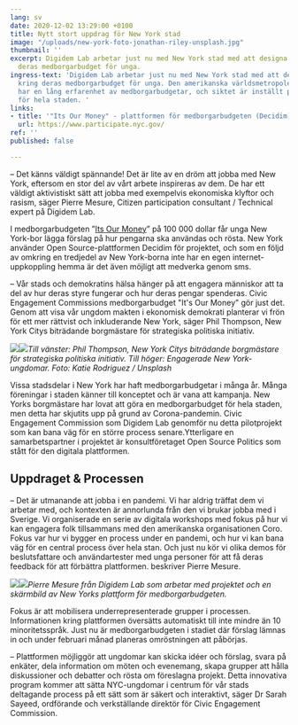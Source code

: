 ```yaml
---
lang: sv
date: 2020-12-02 13:29:00 +0100
title: Nytt stort uppdrag för New York stad
image: "/uploads/new-york-foto-jonathan-riley-unsplash.jpg"
thumbnail: ''
excerpt: Digidem Lab arbetar just nu med New York stad med att designa processen kring
  deras medborgarbudget för unga.
ingress-text: 'Digidem Lab arbetar just nu med New York stad med att designa processen
  kring deras medborgarbudget för unga. Den amerikanska världsmetropolens stadsdelar
  har en lång erfarenhet av medborgarbudgetar, och siktet är inställt på en budget
  för hela staden. '
links:
- title: '"Its Our Money" - plattformen för medborgarbudgeten (Decidim)'
  url: https://www.participate.nyc.gov/
ref: ''
published: false

---
```

– Det känns väldigt spännande! Det är lite av en dröm att jobba med New York, eftersom en stor del av vårt arbete inspireras av dem. De har ett väldigt aktivistiskt sätt att jobba med exempelvis ekonomiska klyftor och rasism, säger Pierre Mesure, Citizen participation consultant / Technical expert på Digidem Lab.

I medborgarbudgeten ”[Its Our Money](https://www.participate.nyc.gov/)” på 100 000 dollar får unga New York-bor lägga förslag på hur pengarna ska användas och rösta. New York använder Open Source-plattformen Decidim för projektet, och som en följd av omkring en tredjedel av New York-borna inte har en egen internet-uppkoppling hemma är det även möjligt att medverka genom sms.

– Vår stads och demokratins hälsa hänger på att engagera människor att ta del av hur deras styre fungerar och hur deras pengar spenderas. Civic Engagement Commissions medborgarbudget "It's Our Money" gör just det. Genom att visa vår ungdom makten i ekonomisk demokrati planterar vi frön för ett mer rättvist och inkluderande New York, säger Phil Thompson, New York Citys biträdande borgmästare för strategiska politiska initiativ.

![](/uploads/j-phillip-thompson.jpg)![](/uploads/new-york-people-foto-katie-rodriguez-c00xntwgdeu-unsplash.jpg)_Till vänster: Phil Thompson, New York Citys biträdande borgmästare för strategiska politiska initiativ. Till höger: Engagerade New York-ungdomar. Foto: Katie Rodriguez / Unsplash_

Vissa stadsdelar i New York har haft medborgarbudgetar i många år. Många föreningar i staden känner till konceptet och är vana att kampanja. New Yorks borgmästare har lovat att göra en medborgarbudget för hela staden, men detta har skjutits upp på grund av Corona-pandemin. Civic Engagement Commission som Digidem Lab genomför nu detta pilotprojekt som kan bana väg för en större process senare.Ytterligare en samarbetspartner i projektet är konsultföretaget Open Source Politics som stått för den digitala plattformen.

## Uppdraget & Processen

– Det är utmanande att jobba i en pandemi. Vi har aldrig träffat dem vi arbetar med, och kontexten är annorlunda från den vi brukar jobba med i Sverige. Vi organiserade en serie av digitala workshops med fokus på hur vi kan engagera folk tillsammans med den amerikanska organisationen Coro. Fokus var hur vi bygger en process under en pandemi, och hur vi kan bana väg för en central process över hela stan. Och just nu kör vi olika demos för beslutsfattare och användartester med unga personer för att få deras feedback för att förbättra plattformen. beskriver Pierre Mesure.

![](/uploads/pierre.jpg)![](/uploads/decidim-new-york-jpg.jpg)_Pierre Mesure från Digidem Lab som arbetar med projektet och en skärmbild av New Yorks plattform för medborgarbudgeten._

Fokus är att mobilisera underrepresenterade grupper i processen. Informationen kring plattformen översätts automatiskt till inte mindre än 10 minoritetsspråk. Just nu är medborgarbudgeten i stadiet där förslag lämnas in och under februari månad planeras omröstningen att påbörjas.

– Plattformen möjliggör att ungdomar kan skicka idéer och förslag, svara på enkäter, dela information om möten och evenemang, skapa grupper att hålla diskussioner och debatter och rösta om föreslagna projekt. Detta innovativa program kommer att sätta NYC-ungdomar i centrum för vår stads deltagande process på ett sätt som är säkert och interaktivt, säger Dr Sarah Sayeed, ordförande och verkställande direktör för Civic Engagement Commission.